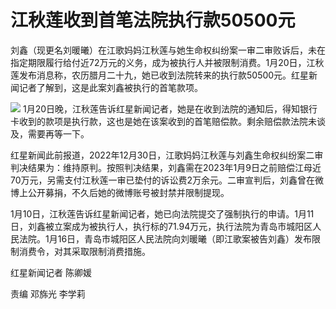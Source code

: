 # 江秋莲收到首笔法院执行款50500元

刘鑫（现更名刘暖曦）在江歌妈妈江秋莲与她生命权纠纷案一审二审败诉后，未在指定期限履行给付近72万元的义务，成为被执行人并被限制消费。1月20日，江秋莲发布消息称，农历腊月二十九，她已收到法院转来的执行款50500元。红星新闻记者了解到，这是此案刘鑫被执行的首笔款项。

![](https://inews.gtimg.com/newsapp_bt/0/15620560674/1000)
1月20日晚，江秋莲告诉红星新闻记者，她是在收到法院的通知后，得知银行卡收到的款项是执行款，这也是她在该案收到的首笔赔偿款。剩余赔偿款法院未谈及，需要再等一下。

红星新闻此前报道，2022年12月30日，江歌妈妈江秋莲与刘鑫生命权纠纷案二审判决结果为：维持原判。按照判决结果，刘鑫需在2023年1月9日之前赔偿江母近70万元，另需支付江秋莲一审已垫付的诉讼费2万余元。二审宣判后，刘鑫曾在微博上公开募捐，不久后她的微博账号被封禁并限制提现。

1月10日，江秋莲告诉红星新闻记者，她已向法院提交了强制执行的申请。1月11日，刘鑫被立案成为被执行人，执行标的71.94万元，执行法院为青岛市城阳区人民法院。1月16日，青岛市城阳区人民法院向刘暖曦（即江歌案被告刘鑫）发布限制消费令，对其采取限制消费措施。

红星新闻记者 陈卿媛

责编 邓旆光 李学莉

